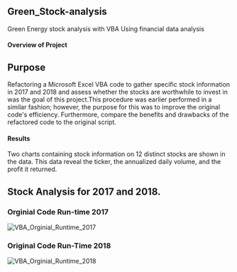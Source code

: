 ## Green_Stock-analysis
Green Energy stock analysis with VBA Using financial data analysis

#### Overview of Project
## Purpose
Refactoring a Microsoft Excel VBA code to gather specific stock information in 2017 and 2018 and assess whether the stocks are worthwhile to invest in was the goal of this project.This procedure was earlier performed in a similar fashion; however, the purpose for this was to improve the original code's efficiency. Furthermore, compare the benefits and drawbacks of the refactored code to the original script.

#### Results
Two charts containing stock information on 12 distinct stocks are shown in the data. This data reveal the ticker, the annualized daily volume, and the profit it returned.
## Stock Analysis for 2017 and 2018.

### Orginial Code Run-time 2017
![VBA_Orginial_Runtime_2017](https://user-images.githubusercontent.com/105666905/175195940-bd47a08c-ce6e-45ab-9c51-14f4a9031110.png)

### Original Code Run-Time 2018

![VBA_Orginial_Runtime_2018](https://user-images.githubusercontent.com/105666905/175195956-68d3fd94-d968-4a3e-805e-2d02476dbf18.png)
